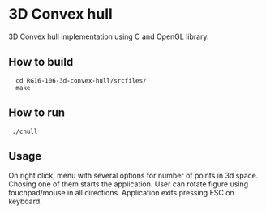 # 3D Convex hull

3D Convex hull implementation using C and OpenGL library.

## How to build
```
  cd RG16-106-3d-convex-hull/srcfiles/
  make
```
## How to run
```
 ./chull
```
## Usage

On right click, menu with several options for number of points in 3d space. 
Chosing one of them starts the application. 
User can rotate figure using touchpad/mouse in all directions.
Application exits pressing ESC on keyboard.
